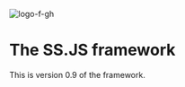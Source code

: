 ![logo-f-gh](https://user-images.githubusercontent.com/57337284/160958354-32b56003-5801-4888-9ee9-dcd0a3675a7a.svg)

# The SS.JS framework

This is version 0.9 of the framework.
